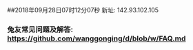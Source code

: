 ##2018年09月28日07时12分07秒 新址: 142.93.102.105
### 兔友常见问题及解答: https://github.com/wanggonging/d/blob/w/FAQ.md
